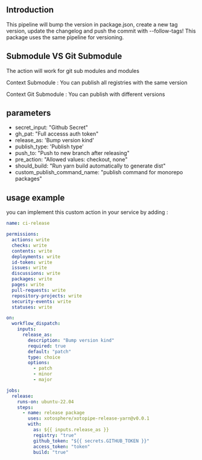 ## Introduction

This pipeline will bump the version in package.json, create a new tag version, update the changelog and push the commit with --follow-tags! This package uses the same pipeline for versioning.

## Submodule VS Git Submodule

The action will work for git sub modules and modules

Context Submodule : You can publish all registries with the same version

Context Git Submodule : You can publish with different versions

## parameters

- secret_input: "Github Secret"
- gh_pat: "Full accesss auth token"
- release_as: 'Bump version kind'
- publish_type: 'Publish type'
- push_to: "Push to new branch after releasing"
- pre_action: "Allowed values: checkout, none"
- should_build: "Run yarn build automatically to generate dist"
- custom_publish_command_name: "publish command for monorepo packages"

## usage example

you can implement this custom action in your service by adding :

```yaml
name: ci-release

permissions:
  actions: write
  checks: write
  contents: write
  deployments: write
  id-token: write
  issues: write
  discussions: write
  packages: write
  pages: write
  pull-requests: write
  repository-projects: write
  security-events: write
  statuses: write

on:
  workflow_dispatch:
    inputs:
      release_as:
        description: "Bump version kind"
        required: true
        default: "patch"
        type: choice
        options:
          - patch
          - minor
          - major

jobs:
  release:
    runs-on: ubuntu-22.04
    steps:
      - name: release package
        uses: xotosphere/xotopipe-release-yarn@v0.0.1
        with:
          as: ${{ inputs.release_as }}
          registry: "true"
          github_token: "${{ secrets.GITHUB_TOKEN }}"
          access_token: "token"
          build: "true"
```
